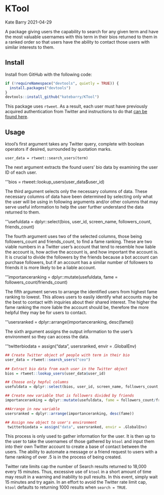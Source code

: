 KTool
================
Kate Barry
2021-04-29

A package giving users the capability to search for any given term and
have the most valuable usernames with this term in their bios returned
to them in a ranked order so that users have the ability to contact
those users with similar interests to them.

## Install

Install from GitHub with the following code:

``` r
if (!requireNamespace("devtools", quietly = TRUE)) {
  install.packages("devtools")
}
devtools::install_github("katebarry/KTool")
```

This package uses <code>rtweet</code>. As a result, each user must have
previously acquired authentication from Twitter and instructions to do
that [can be found here](http://rtweet.info/articles/auth.html).

## Usage

ktool’s first argument takes any Twitter query, complete with boolean
operators if desired, surrounded by quotation marks.

`user_data = rtweet::search_users(term)`

The next argument extracts the found users’ bio data by examining the
user ID of each user.

’’’bios = rtweet::lookup\_users(user\_data$user\_id)

The third argument selects only the necessary columns of data. These
necessary columns of data have been determined by selecting only what
the user will be using in following arguments and/or other columns that
may serve useful information to help the user further understand the
data returned to them.

’’’usefuldata = dplyr::select(bios, user\_id, screen\_name,
followers\_count, friends\_count)

The fourth argument uses two of the selected columns, those being
followers\_count and friends\_count, to find a fame ranking. These are
two viable numbers in a Twitter user’s account that tend to resemble how
liable the account is, how active the account is, and how important the
account is. It is crucial to divide the followers by the friends because
a bot account can purchase followers, but if an account has a similar
number of followers to friends it is more likely to be a liable account.

’’’importanceranking = dplyr::mutate(usefuldata, fame =
followers\_count/friends\_count)

The fifth argument serves to arrange the identified users from highest
fame ranking to lowest. This allows users to easily identify what
accounts may be the best to contact with inquiries about their shared
interest. The higher the fame ranking the more liable the account should
be, therefore the more helpful they may be for users to contact.

’’’usersranked = dplyr::arrange(importanceranking, desc(fame))

The sixth argument assigns the output information to the user’s
environment so they can access the data.

’’’twitterbiodata = assign(“data”, usersranked, envir = .GlobalEnv)

``` r
## Create Twitter object of people with term in their bio
user_data = rtweet::search_users("ceo")
 
## Extract bio data from each user in the Twitter object
bios = rtweet::lookup_users(user_data$user_id)

## Choose only hepful columns
usefuldata = dplyr::select(bios, user_id, screen_name, followers_count, friends_count)

## Create new variable that is followers divided by friends
importanceranking = dplyr::mutate(usefuldata, fame = followers_count/friends_count)

##Arrange in new variable
usersranked = dplyr::arrange(importanceranking, desc(fame))

## Assign new object to user's environment
 twitterbiodata = assign("data", usersranked, envir = .GlobalEnv)
```

This process is only used to gather information for the user. It is then
up to the user to take the usernames of those gathered by
<code>ktool</code> and input them into their own Twitter account to
create a base of contact between the users. The ability to automate a
message or a friend request to users with a fame ranking of over .5 is
in the process of being created.

Twitter rate limits cap the number of Search results returned to 18,000
every 15 minutes. Thus, excessive use of <code>ktool</code> in a short
amount of time may result in a warning and inability to pull results. In
this event, simply wait 15 minutes and try again. In an effort to avoid
the Twitter rate limit cap, <code>ktool</code> defaults to returning
1000 results when <code>search = TRUE</code>.
